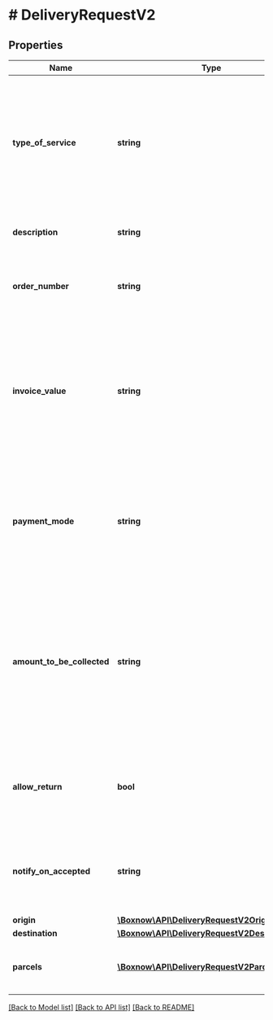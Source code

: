 # # DeliveryRequestV2

## Properties

Name | Type | Description | Notes
------------ | ------------- | ------------- | -------------
**type_of_service** | **string** | Type of delivery service. You may not be eligible to use all types of service, contact support for further information. | [default to 'same-day']
**description** | **string** | This is the description of the order. | [optional]
**order_number** | **string** | Unique order reference number in Your system |
**invoice_value** | **string** | Total value of the order. Must only contain numbers with no more than one decimal point and exactly 2 decimal places. |
**payment_mode** | **string** | Payment mode. You may not be eligible to use all payment modes, contact support for further information. | [default to 'prepaid']
**amount_to_be_collected** | **string** | COD amount for COD payment mode. Must only contain numbers with no more than one decimal point and exactly 2 decimal places. |
**allow_return** | **bool** | If true, client will be able to return the goods the same way he received it. | [default to false]
**notify_on_accepted** | **string** | If set, we send a notification to this email when we accepted the order to our system. |
**origin** | [**\Boxnow\API\DeliveryRequestV2Origin**](DeliveryRequestV2Origin.md) |  |
**destination** | [**\Boxnow\API\DeliveryRequestV2Destination**](DeliveryRequestV2Destination.md) |  |
**parcels** | [**\Boxnow\API\DeliveryRequestV2ParcelsInner[]**](DeliveryRequestV2ParcelsInner.md) | List of parcels you want to send via BoxNow. |

[[Back to Model list]](../../README.md#models) [[Back to API list]](../../README.md#endpoints) [[Back to README]](../../README.md)
